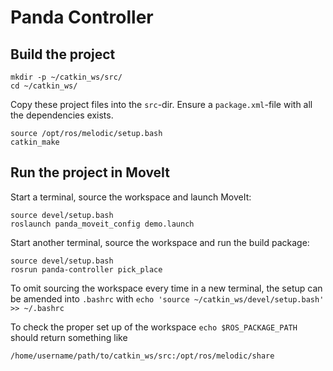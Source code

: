 # Panda Controller

## Build the project

```
mkdir -p ~/catkin_ws/src/
cd ~/catkin_ws/
```
Copy these project files into the `src`-dir.
Ensure a `package.xml`-file with all the dependencies exists.
```
source /opt/ros/melodic/setup.bash
catkin_make
```

## Run the project in MoveIt

Start a terminal, source the workspace and launch MoveIt:
```
source devel/setup.bash
roslaunch panda_moveit_config demo.launch
```

Start another terminal, source the workspace and run the build package:
```
source devel/setup.bash
rosrun panda-controller pick_place
```

To omit sourcing the workspace every time in a new terminal, the setup can be amended into 
`.bashrc` with `echo 'source ~/catkin_ws/devel/setup.bash' >> ~/.bashrc`

To check the proper set up of the workspace `echo $ROS_PACKAGE_PATH` should return something like
```
/home/username/path/to/catkin_ws/src:/opt/ros/melodic/share
```
